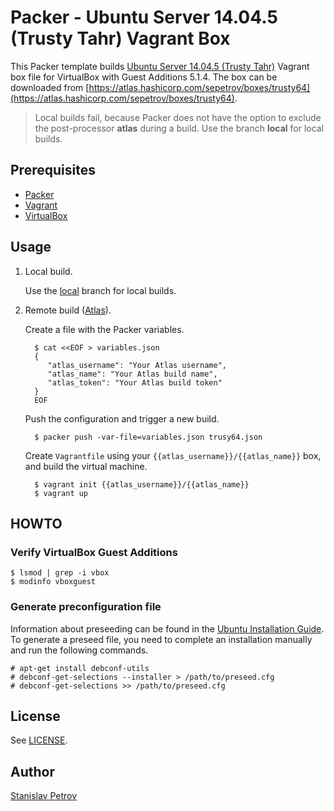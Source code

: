 # Packer - Ubuntu Server 14.04.5 (Trusty Tahr) Vagrant Box


This Packer template builds [Ubuntu Server 14.04.5 (Trusty Tahr)](https://wiki.ubuntu.com/TrustyTahr/ReleaseNotes)
Vagrant box file for VirtualBox with Guest Additions 5.1.4. The box can be downloaded from
[https://atlas.hashicorp.com/sepetrov/boxes/trusty64](https://atlas.hashicorp.com/sepetrov/boxes/trusty64).

> Local builds fail, because Packer does not have the option to exclude the
> post-processor **atlas** during a build. Use the branch **local** for local builds.


## Prerequisites

 * [Packer](http://www.packer.io/)
 * [Vagrant](http://vagrantup.com/)
 * [VirtualBox](https://www.virtualbox.org/)

## Usage

1. Local build.

   Use the [local](https://github.com/sepetrov/trusty64/tree/local) branch for
   local builds.

2. Remote build ([Atlas](https://atlas.hashicorp.com/)).

   Create a file with the Packer variables.

         $ cat <<EOF > variables.json
         {
            "atlas_username": "Your Atlas username",
            "atlas_name": "Your Atlas build name",
            "atlas_token": "Your Atlas build token"
         }
         EOF

   Push the configuration and trigger a new build.

         $ packer push -var-file=variables.json trusy64.json

   Create `Vagrantfile` using your `{{atlas_username}}/{{atlas_name}}` box, and
   build the virtual machine.

         $ vagrant init {{atlas_username}}/{{atlas_name}}
         $ vagrant up


## HOWTO

### Verify VirtualBox Guest Additions

    $ lsmod | grep -i vbox
    $ modinfo vboxguest

### Generate preconfiguration file

Information about preseeding can be found in the [Ubuntu Installation Guide](https://help.ubuntu.com/lts/installation-guide/armhf/apb.html).
To generate a preseed file, you need to complete an installation manually and run
the following commands.

    # apt-get install debconf-utils
    # debconf-get-selections --installer > /path/to/preseed.cfg
    # debconf-get-selections >> /path/to/preseed.cfg

## License

See [LICENSE](LICENSE).

## Author

[Stanislav Petrov](https://github.com/sepetrov)
